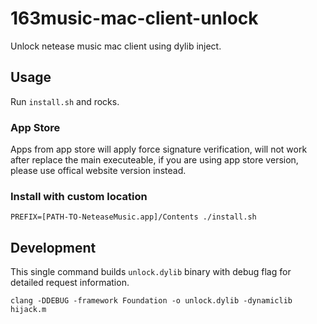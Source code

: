 # 163music-mac-client-unlock

Unlock netease music mac client using dylib inject.

## Usage

Run `install.sh` and rocks.

### App Store

Apps from app store will apply force signature verification, will not work
after replace the main executeable, if you are using app store version,
please use offical website version instead.

### Install with custom location

```shell
PREFIX=[PATH-TO-NeteaseMusic.app]/Contents ./install.sh
```

## Development

This single command builds `unlock.dylib` binary with debug flag for detailed request information.

```shell
clang -DDEBUG -framework Foundation -o unlock.dylib -dynamiclib hijack.m
```

